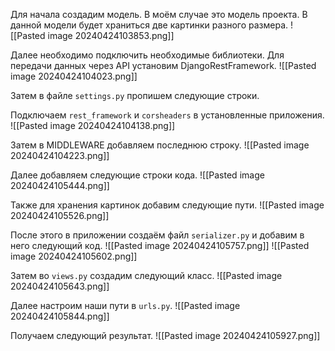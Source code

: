 Для начала создадим модель. В моём случае это модель проекта. В данной модели будет храниться две картинки разного размера.
![[Pasted image 20240424103853.png]]

Далее необходимо подключить необходимые библиотеки. Для передачи данных через API установим DjangoRestFramework.
![[Pasted image 20240424104023.png]]

Затем в файле `settings.py` пропишем следующие строки.

Подключаем `rest_framework` и `corsheaders` в установленные приложения.
![[Pasted image 20240424104138.png]]

Затем в MIDDLEWARE добавляем последнюю строку.
![[Pasted image 20240424104223.png]]

Далее добавляем следующие строки кода.
![[Pasted image 20240424105444.png]]

Также для хранения картинок добавим следующие пути.
![[Pasted image 20240424105526.png]]

После этого в приложении создаём файл `serializer.py` и добавим в него следующий код.
![[Pasted image 20240424105757.png]]
![[Pasted image 20240424105602.png]]

Затем во `views.py` создадим следующий класс.
![[Pasted image 20240424105643.png]]

Далее настроим наши пути в `urls.py`.
![[Pasted image 20240424105844.png]]

Получаем следующий результат.
![[Pasted image 20240424105927.png]]